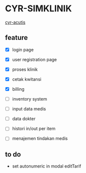 # CYR-SIMKLINIK
[cyr-acutis](https://cyrdodi.github.io/cyr-acutis/)
## feature
- [x] login page
- [x] user registration page
- [x] proses klinik
- [x] cetak kwitansi
- [x] billing
- [ ] inventory system
- [ ] input data medis
- [ ] data dokter
- [ ] histori in/out per item
- [ ] menajemen tindakan medis


## to do
- set autonumeric in modal editTarif
